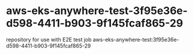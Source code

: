 # aws-eks-anywhere-test-3f95e36e-d598-4411-b903-9f145fcaf865-29
repository for use with E2E test job aws-eks-anywhere-test:3f95e36e-d598-4411-b903-9f145fcaf865-29
